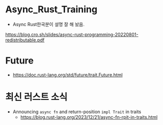 # Async_Rust_Training

- Async Rust한국분이 설명 잘 해 놨음.

https://blog.cro.sh/slides/async-rust-programming-20220801-redistributable.pdf


# Future

- https://doc.rust-lang.org/std/future/trait.Future.html


# 최신 러스트 소식
- Announcing `async fn` and return-position `impl Trait` in traits
  - https://blog.rust-lang.org/2023/12/21/async-fn-rpit-in-traits.html
